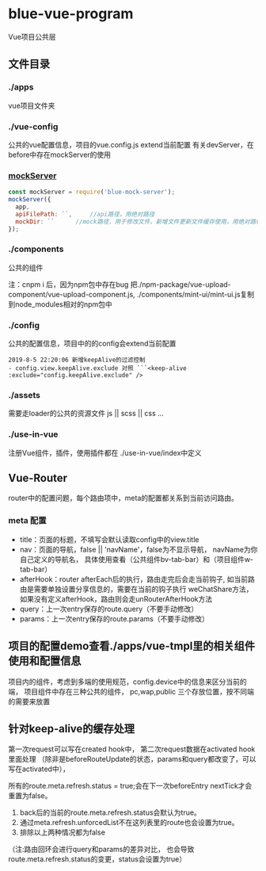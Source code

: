 # blue-vue-program
Vue项目公共层

## 文件目录

### ./apps 
vue项目文件夹

### ./vue-config 
公共的vue配置信息，项目的vue.config.js extend当前配置
有关devServer，在before中存在mockServer的使用

### [mockServer](https://www.npmjs.com/package/blue-mock-server)
```javascript
const mockServer = require('blue-mock-server'); 
mockServer({
  app,
  apiFilePath: ``,     //api路径，用绝对路径
  mockDir: ``      //mock路径，用于修改文件，新增文件更新文件缓存使用，用绝对路径
});
```

### ./components 
公共的组件

注：cnpm i 后，因为npm包中存在bug
把./npm-package/vue-upload-component/vue-upload-component.js,
./components/mint-ui/mint-ui.js复制到node_modules相对的npm包中

### ./config
公共的配置信息，项目中的的config会extend当前配置

    2019-8-5 22:20:06 新增keepAlive的过滤控制
    - config.view.keepAlive.exclude 对照 ```<keep-alive :exclude="config.keepAlive.exclude" /> 

### ./assets
需要走loader的公共的资源文件 js || scss || css ...

### ./use-in-vue
注册Vue组件，插件，使用插件都在 ./use-in-vue/index中定义

## Vue-Router
router中的配置问题，每个路由项中，meta的配置都关系到当前访问路由。

### meta 配置

- title：页面的标题，不填写会默认读取config中的view.title
- nav：页面的导航，false || 'navName'，false为不显示导航，
navName为你自己定义的导航名，
具体使用查看（公共组件bv-tab-bar）和（项目组件w-tab-bar）
- afterHook：router afterEach后的执行，路由走完后会走当前钩子,
如当前路由是需要单独设置分享信息的，需要在当前的钩子执行 weChatShare方法，
如果没有定义afterHook，路由则会走unRouterAfterHook方法
- query：上一次entry保存的route.query（不要手动修改）
- params：上一次entry保存的route.params（不要手动修改）

## 项目的配置demo查看./apps/vue-tmpl里的相关组件使用和配置信息

项目内的组件，考虑到多端的使用规范，config.device中的信息来区分当前的端，
项目组件中存在三种公共的组件， pc,wap,public 三个存放位置，按不同端的需要来放置

## 针对keep-alive的缓存处理

第一次request可以写在created hook中，
第二次request数据在activated hook里面处理
（除非是beforeRouteUpdate的状态，params和query都改变了，可以写在activated中），


所有的route.meta.refresh.status = true;会在下一次beforeEntry nextTick才会重置为false。

1. back后的当前的route.meta.refresh.status会默认为true。
2. 通过meta.refresh.unforcedList不在这列表里的route也会设置为true。
3. 排除以上两种情况都为false

（注:路由回环会进行query和params的差异对比，
也会导致route.meta.refresh.status的变更，status会设置为true）






















